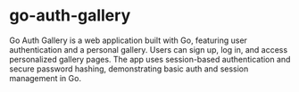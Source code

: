 # go-auth-gallery
Go Auth Gallery is a web application built with Go, featuring user authentication and a personal gallery. Users can sign up, log in, and access personalized gallery pages. The app uses session-based authentication and secure password hashing, demonstrating basic auth and session management in Go.
